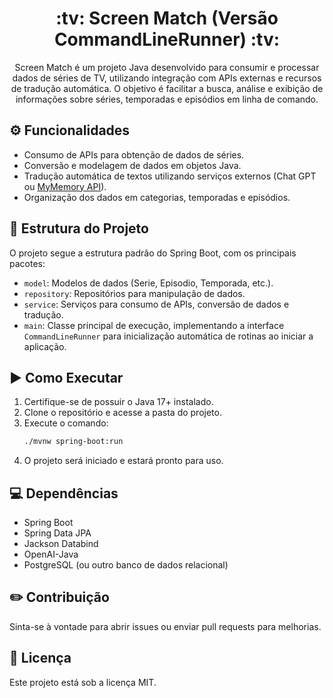 <h1 align="center"> :tv: Screen Match (Versão CommandLineRunner) :tv: </h1>

<p align="center">Screen Match é um projeto Java desenvolvido para consumir e processar dados de séries de TV, utilizando integração com APIs externas e recursos de tradução automática. O objetivo é facilitar a busca, análise e exibição de informações sobre séries, temporadas e episódios em linha de comando.</p>

## :gear: Funcionalidades
- Consumo de APIs para obtenção de dados de séries.
- Conversão e modelagem de dados em objetos Java.
- Tradução automática de textos utilizando serviços externos (Chat GPT ou [MyMemory API](https://mymemory.translated.net/doc/spec.php)).
- Organização dos dados em categorias, temporadas e episódios.

## :pushpin: Estrutura do Projeto
O projeto segue a estrutura padrão do Spring Boot, com os principais pacotes:
- `model`: Modelos de dados (Serie, Episodio, Temporada, etc.).
- `repository`: Repositórios para manipulação de dados.
- `service`: Serviços para consumo de APIs, conversão de dados e tradução.
- `main`: Classe principal de execução, implementando a interface `CommandLineRunner` para inicialização automática de rotinas ao iniciar a aplicação.

## :arrow_forward: Como Executar
1. Certifique-se de possuir o Java 17+ instalado.
2. Clone o repositório e acesse a pasta do projeto.
3. Execute o comando:
   ```bash
   ./mvnw spring-boot:run
   ```
4. O projeto será iniciado e estará pronto para uso.

## :computer: Dependências
- Spring Boot
- Spring Data JPA
- Jackson Databind
- OpenAI-Java
- PostgreSQL (ou outro banco de dados relacional)

## :pencil2: Contribuição
Sinta-se à vontade para abrir issues ou enviar pull requests para melhorias.

## :page_facing_up: Licença
Este projeto está sob a licença MIT.
